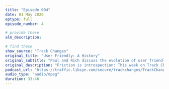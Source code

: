 ```yaml
---
title: "Episode 004"
date: 01 May 2020
eptype: full
episode_number: 4

# provide these
alm_description: 

# find these
show_source: "Track Changes"
original_title: "User Friendly: A History"
original_subtitle: "Paul and Rich discuss the evolution of user friendly tech with Cliff Kuang and Robert Fabricant."
original_description: "Friction is introspection: This week on Track Changes Paul and Rich sit down with UX designer Cliff Kuang and co-founder of Dalberg Design Robert Fabricant to talk about their new book User Friendly. We discuss the history of the concept and how it’s become something that we demand yet often take for granted. We also chat about the greater paradigm shift that led to the popularity of user experience design and about why we should maybe start to question the view that ease equals progress."
podcast_url: "https://traffic.libsyn.com/secure/trackchanges/TrackChanges_Episode198.mp3?dest-id=355950"
audio_type: "audio/mpeg"
duration: 33:46
---
```

